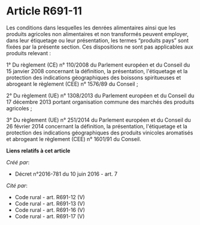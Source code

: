 # Article R691-11

Les conditions dans lesquelles les denrées alimentaires ainsi que les produits agricoles non alimentaires et non transformés
peuvent employer, dans leur étiquetage ou leur présentation, les termes “produits pays” sont fixées par la présente section.
Ces dispositions ne sont pas applicables aux produits relevant :

1° Du règlement (CE) n° 110/2008 du Parlement européen et du Conseil du 15 janvier 2008 concernant la définition, la
présentation, l'étiquetage et la protection des indications géographiques des boissons spiritueuses et abrogeant le règlement
(CEE) n° 1576/89 du Conseil ;

2° Du règlement (UE) n° 1308/2013 du Parlement européen et du Conseil du 17 décembre 2013 portant organisation commune des
marchés des produits agricoles ;

3° Du règlement (UE) n° 251/2014 du Parlement européen et du Conseil du 26 février 2014 concernant la définition, la
présentation, l'étiquetage et la protection des indications géographiques des produits vinicoles aromatisés et abrogeant le
règlement (CEE) n° 1601/91 du Conseil.

**Liens relatifs à cet article**

_Créé par_:

  - Décret n°2016-781 du 10 juin 2016 - art. 7

_Cité par_:

  - Code rural - art. R691-12 (V)
  - Code rural - art. R691-13 (V)
  - Code rural - art. R691-16 (V)
  - Code rural - art. R691-17 (V)

